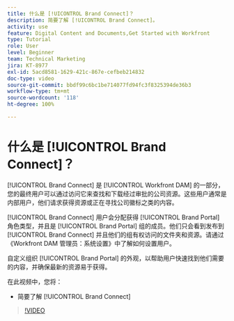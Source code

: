 ```yaml
---
title: 什么是 [!UICONTROL Brand Connect]？
description: 简要了解 [!UICONTROL Brand Connect]。
activity: use
feature: Digital Content and Documents,Get Started with Workfront
type: Tutorial
role: User
level: Beginner
team: Technical Marketing
jira: KT-8977
exl-id: 5acd8581-1629-421c-867e-cefbeb214832
doc-type: video
source-git-commit: bbdf99c6bc1be714077fd94fc3f8325394de36b3
workflow-type: tm+mt
source-wordcount: '118'
ht-degree: 100%

---
```


# 什么是 [!UICONTROL Brand Connect]？

[!UICONTROL Brand Connect] 是 [!UICONTROL Workfront DAM] 的一部分，您的最终用户可以通过访问它来查找和下载经过审批的公司资源。这些用户通常是内部用户，他们请求获得资源或正在寻找公司徽标之类的内容。

[!UICONTROL Brand Connect] 用户会分配获得 [!UICONTROL Brand Portal] 角色类型，并且是 [!UICONTROL Brand Portal] 组的成员。他们只会看到发布到 [!UICONTROL Brand Connect] 并且他们的组有权访问的文件夹和资源。请通过《Workfront DAM 管理员：系统设置》中了解如何设置用户。

<!-- Need the cross-reference link to other LP, mentioned above -->

自定义组织 [!UICONTROL Brand Portal] 的外观，以帮助用户快速找到他们需要的内容，并确保最新的资源易于获得。

在此视频中，您将：

* 简要了解 [!UICONTROL Brand Connect]

>[!VIDEO](https://video.tv.adobe.com/v/335240/?quality=12&learn=on&enablevpops=1)

<!-- Learn more graphic and link to article, below
* Workfront DAM within Workfront
 -->
